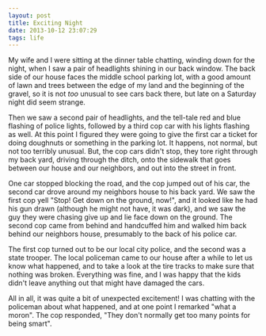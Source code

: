 ```yaml
---
layout: post
title: Exciting Night
date: 2013-10-12 23:07:29
tags: life
---
```


My wife and I were sitting at the dinner table chatting, winding down for the night, when I saw a pair of headlights shining in our back window. The back side of our house faces the middle school parking lot, with a good amount of lawn and trees between the edge of my land and the beginning of the gravel, so it is not *too* unusual to see cars back there, but late on a Saturday night did seem strange. 

Then we saw a second pair of headlights, and the tell-tale red and blue flashing of police lights, followed by a third cop car with his lights flashing as well. At this point I figured they were going to give the first car a ticket for doing doughnuts or something in the parking lot. It happens, not normal, but not too terribly unusual. But, the cop cars didn't stop, they tore right through my back yard, driving through the ditch, onto the sidewalk that goes between our house and our neighbors, and out into the street in front.

One car stopped blocking the road, and the cop jumped out of his car, the second car drove around my neighbors house to his back yard. We saw the first cop yell "Stop! Get down on the ground, now!", and it looked like he had his gun drawn (although he might not have, it was dark), and we saw the guy they were chasing give up and lie face down on the ground. The second cop came from behind and handcuffed him and walked him back behind our neighbors house, presumably to the back of his police car. 

The first cop turned out to be our local city police, and the second was a state trooper. The local policeman came to our house after a while to let us know what happened, and to take a look at the tire tracks to make sure that nothing was broken. Everything was fine, and I was happy that the kids didn't leave anything out that might have damaged the cars. 

All in all, it was quite a bit of unexpected excitement! I was chatting with the policeman about what happened, and at one point I remarked "what a moron". The cop responded, "They don't normally get too many points for being smart".


